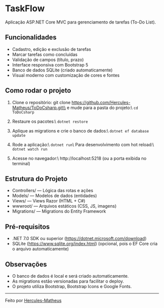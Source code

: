 # TaskFlow

Aplicação ASP.NET Core MVC para gerenciamento de tarefas (To-Do List).

## Funcionalidades

- Cadastro, edição e exclusão de tarefas
- Marcar tarefas como concluídas
- Validação de campos (título, prazo)
- Interface responsiva com Bootstrap 5
- Banco de dados SQLite (criado automaticamente)
- Visual moderno com customização de cores e fontes

## Como rodar o projeto

1. Clone o repositório:
   git clone https://github.com/Hercules-Matheus/ToDoCsharp.git\\
   e mude para a pasta do projeto:\\
   `cd ToDoCsharp`

2. Restaure os pacotes:\\
   `dotnet restore`

3. Aplique as migrations e crie o banco de dados:\\
   `dotnet ef database update`

4. Rode a aplicação:\\
   `dotnet run`\\
   Para desenvolvimento com hot reload:\\
   `dotnet watch run`

5. Acesse no navegador:\\
   http://localhost:5218
   (ou a porta exibida no terminal)

## Estrutura do Projeto

- Controllers/ — Lógica das rotas e ações
- Models/ — Modelos de dados (entidades)
- Views/ — Views Razor (HTML + C#)
- wwwroot/ — Arquivos estáticos (CSS, JS, imagens)
- Migrations/ — Migrations do Entity Framework

## Pré-requisitos

- .NET 7.0 SDK ou superior (https://dotnet.microsoft.com/download)
- SQLite (https://www.sqlite.org/index.html) (opcional, pois o EF Core cria o arquivo automaticamente)

## Observações

- O banco de dados é local e será criado automaticamente.
- As migrations estão versionadas para facilitar o deploy.
- O projeto utiliza Bootstrap, Bootstrap Icons e Google Fonts.

---

Feito por [Hercules-Matheus](https://github.com/Hercules-Matheus)
